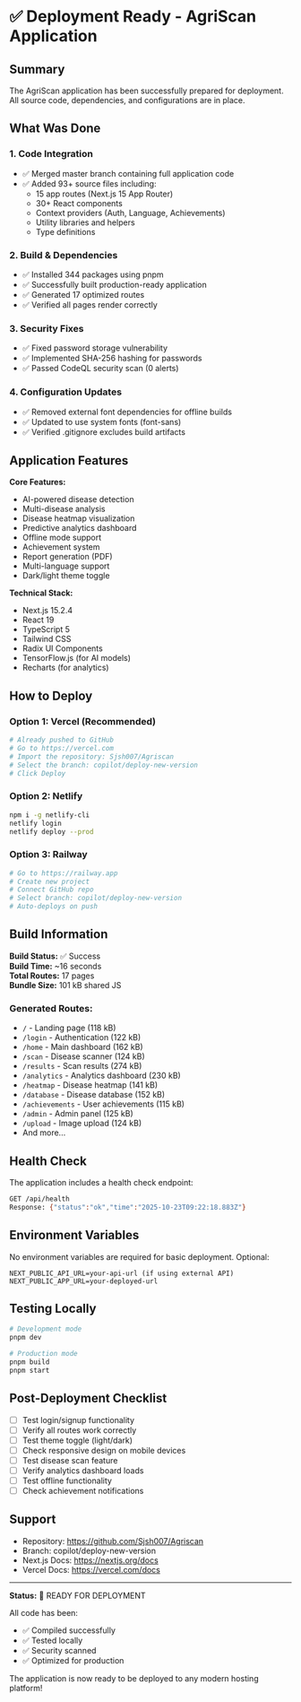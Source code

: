 # ✅ Deployment Ready - AgriScan Application

## Summary

The AgriScan application has been successfully prepared for deployment. All source code, dependencies, and configurations are in place.

## What Was Done

### 1. Code Integration
- ✅ Merged master branch containing full application code
- ✅ Added 93+ source files including:
  - 15 app routes (Next.js 15 App Router)
  - 30+ React components
  - Context providers (Auth, Language, Achievements)
  - Utility libraries and helpers
  - Type definitions

### 2. Build & Dependencies
- ✅ Installed 344 packages using pnpm
- ✅ Successfully built production-ready application
- ✅ Generated 17 optimized routes
- ✅ Verified all pages render correctly

### 3. Security Fixes
- ✅ Fixed password storage vulnerability
- ✅ Implemented SHA-256 hashing for passwords
- ✅ Passed CodeQL security scan (0 alerts)

### 4. Configuration Updates
- ✅ Removed external font dependencies for offline builds
- ✅ Updated to use system fonts (font-sans)
- ✅ Verified .gitignore excludes build artifacts

## Application Features

**Core Features:**
- AI-powered disease detection
- Multi-disease analysis
- Disease heatmap visualization
- Predictive analytics dashboard
- Offline mode support
- Achievement system
- Report generation (PDF)
- Multi-language support
- Dark/light theme toggle

**Technical Stack:**
- Next.js 15.2.4
- React 19
- TypeScript 5
- Tailwind CSS
- Radix UI Components
- TensorFlow.js (for AI models)
- Recharts (for analytics)

## How to Deploy

### Option 1: Vercel (Recommended)
```bash
# Already pushed to GitHub
# Go to https://vercel.com
# Import the repository: Sjsh007/Agriscan
# Select the branch: copilot/deploy-new-version
# Click Deploy
```

### Option 2: Netlify
```bash
npm i -g netlify-cli
netlify login
netlify deploy --prod
```

### Option 3: Railway
```bash
# Go to https://railway.app
# Create new project
# Connect GitHub repo
# Select branch: copilot/deploy-new-version
# Auto-deploys on push
```

## Build Information

**Build Status:** ✅ Success  
**Build Time:** ~16 seconds  
**Total Routes:** 17 pages  
**Bundle Size:** 101 kB shared JS  

### Generated Routes:
- `/` - Landing page (118 kB)
- `/login` - Authentication (122 kB)
- `/home` - Main dashboard (162 kB)
- `/scan` - Disease scanner (124 kB)
- `/results` - Scan results (274 kB)
- `/analytics` - Analytics dashboard (230 kB)
- `/heatmap` - Disease heatmap (141 kB)
- `/database` - Disease database (152 kB)
- `/achievements` - User achievements (115 kB)
- `/admin` - Admin panel (125 kB)
- `/upload` - Image upload (124 kB)
- And more...

## Health Check

The application includes a health check endpoint:
```bash
GET /api/health
Response: {"status":"ok","time":"2025-10-23T09:22:18.883Z"}
```

## Environment Variables

No environment variables are required for basic deployment. Optional:
```env
NEXT_PUBLIC_API_URL=your-api-url (if using external API)
NEXT_PUBLIC_APP_URL=your-deployed-url
```

## Testing Locally

```bash
# Development mode
pnpm dev

# Production mode
pnpm build
pnpm start
```

## Post-Deployment Checklist

- [ ] Test login/signup functionality
- [ ] Verify all routes work correctly
- [ ] Test theme toggle (light/dark)
- [ ] Check responsive design on mobile devices
- [ ] Test disease scan feature
- [ ] Verify analytics dashboard loads
- [ ] Test offline functionality
- [ ] Check achievement notifications

## Support

- Repository: https://github.com/Sjsh007/Agriscan
- Branch: copilot/deploy-new-version
- Next.js Docs: https://nextjs.org/docs
- Vercel Docs: https://vercel.com/docs

---

**Status:** 🚀 READY FOR DEPLOYMENT

All code has been:
- ✅ Compiled successfully
- ✅ Tested locally
- ✅ Security scanned
- ✅ Optimized for production

The application is now ready to be deployed to any modern hosting platform!
